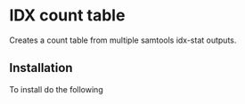 # IDX count table
Creates a count table from multiple samtools idx-stat outputs. 

## Installation
To install do the following
